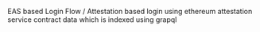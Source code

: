 EAS based Login Flow /
Attestation based login using ethereum attestation service contract data which is indexed using grapql
